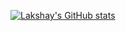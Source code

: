 [![Lakshay's GitHub stats](https://github-readme-stats.vercel.app/api?username=Lucky0108&show_icons=true&count_private=true&line_height=30?theme=vue-dark)](https://github.com/Lucky0108/Lucky0108)
